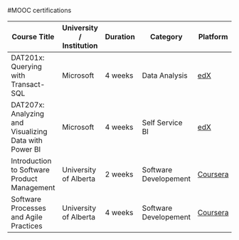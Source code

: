 #MOOC certifications

| Course Title                                            | University / Institution |  Duration | Category                      | Platform  | Certificate |
|---------------------------------------------------------|--------------------------|-----------|-------------------------------|-----------|-------------|
|DAT201x: Querying with Transact-SQL                      | Microsoft                |  4 weeks  | Data Analysis                 | [edX](https://www.edx.org/course/querying-transact-sql-microsoft-dat201x-0)                     | [Honor Code](https://s3.amazonaws.com/verify.edx.org/downloads//Certificate.pdf)      |
|DAT207x: Analyzing and Visualizing Data with Power BI    | Microsoft                |  4 weeks  | Self Service BI               | [edX](https://www.edx.org/course/analyzing-visualizing-data-power-bi-microsoft-dat207x-0)       | [Honor Code](https://courses.edx.org/certificates/6943c762768e4a509b9f0e62fa38459b)   |
|Introduction to Software Product Management              | University of Alberta    |  2 weeks  | Software Developement         | [Coursera](https://www.coursera.org/learn/introduction-to-software-product-management)          | [Verified](https://www.coursera.org/account/accomplishments/certificate/4FKR6J6AKSKN) |
|Software Processes and Agile Practices                   | University of Alberta    |  4 weeks  | Software Developement         | [Coursera](https://www.coursera.org/learn/software-processes-and-agile-practices)               | [Verified](https://www.coursera.org/account/accomplishments/certificate/D67J7Q4ZTE8U) |

